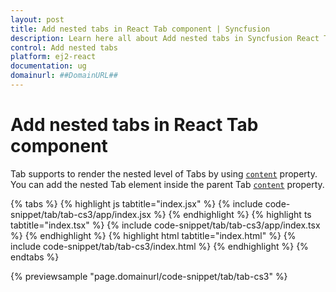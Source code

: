 ```yaml
---
layout: post
title: Add nested tabs in React Tab component | Syncfusion
description: Learn here all about Add nested tabs in Syncfusion React Tab component of Syncfusion Essential JS 2 and more.
control: Add nested tabs 
platform: ej2-react
documentation: ug
domainurl: ##DomainURL##
---
```


# Add nested tabs in React Tab component

Tab supports to render the nested level of Tabs by using [`content`](https://ej2.syncfusion.com/react/documentation/api/tab/tabItem/#content) property. You can add the nested Tab element inside the parent Tab [`content`](https://ej2.syncfusion.com/react/documentation/api/tab/tabItem/#content) property.

{% tabs %}
{% highlight js tabtitle="index.jsx" %}
{% include code-snippet/tab/tab-cs3/app/index.jsx %}
{% endhighlight %}
{% highlight ts tabtitle="index.tsx" %}
{% include code-snippet/tab/tab-cs3/app/index.tsx %}
{% endhighlight %}
{% highlight html tabtitle="index.html" %}
{% include code-snippet/tab/tab-cs3/index.html %}
{% endhighlight %}
{% endtabs %}
        
{% previewsample "page.domainurl/code-snippet/tab/tab-cs3" %}
